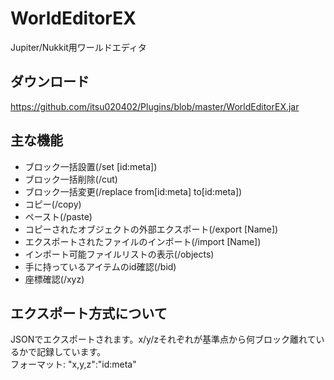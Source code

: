 # WorldEditorEX
Jupiter/Nukkit用ワールドエディタ  
  
## ダウンロード
<a href="https://github.com/itsu020402/Plugins/blob/master/WorldEditorEX.jar">https://github.com/itsu020402/Plugins/blob/master/WorldEditorEX.jar</a>    

## 主な機能
- ブロック一括設置(/set [id:meta])  
- ブロック一括削除(/cut)  
- ブロック一括変更(/replace from[id:meta] to[id:meta])  
- コピー(/copy)  
- ペースト(/paste)  
- コピーされたオブジェクトの外部エクスポート(/export [Name])  
- エクスポートされたファイルのインポート(/import [Name]) 
- インポート可能ファイルリストの表示(/objects)  
- 手に持っているアイテムのid確認(/bid)  
- 座標確認(/xyz)  
  
## エクスポート方式について
JSONでエクスポートされます。x/y/zそれぞれが基準点から何ブロック離れているかで記録しています。  
フォーマット: "x,y,z":"id:meta"  
  
